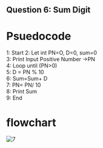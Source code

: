 ## Question 6: Sum Digit

# Psuedocode

1: Start
2: Let int PN=O, D=0, sum=0\
3: Print Input Positive Number →PN\
4: Loop until (PN>0)\
5: D = PN % 10\
6: Sum=Sum+ D\
7: PN= PN/ 10\
8: Print Sum\
9: End
# flowchart
![7](https://user-images.githubusercontent.com/117566652/209472118-cdfbcf28-5109-44e6-a2d8-8a74a2c55747.jpg)
